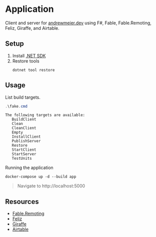 # Application
Client and server for [andrewmeier.dev](https://andrewmeier.dev) using
F#, Fable, Fable.Remoting, Feliz, Giraffe, and Airtable.

## Setup
1. Install [.NET SDK](https://dotnet.microsoft.com/download)
2. Restore tools
    ```
    dotnet tool restore
    ```

## Usage
List build targets.
```powershell
.\fake.cmd
```
```
The following targets are available:
   BuildClient
   Clean
   CleanClient
   Empty
   InstallClient
   PublishServer
   Restore
   StartClient
   StartServer
   TestUnits
```

Running the application
```
docker-compose up -d --build app
```
> Navigate to http://localhost:5000

## Resources
- [Fable.Remoting](https://zaid-ajaj.github.io/Fable.Remoting/)
- [Feliz](https://zaid-ajaj.github.io/Feliz/)
- [Giraffe](https://github.com/giraffe-fsharp/Giraffe)
- [Airtable](https://airtable.com/)
